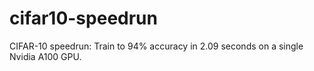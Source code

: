 # cifar10-speedrun
CIFAR-10 speedrun: Train to 94% accuracy in 2.09 seconds on a single Nvidia A100 GPU.
